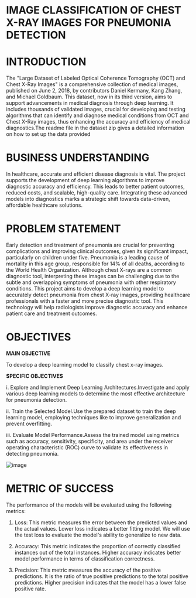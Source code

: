 
# **IMAGE CLASSIFICATION OF CHEST X-RAY IMAGES FOR PNEUMONIA DETECTION**

# **INTRODUCTION**
The "Large Dataset of Labeled Optical Coherence Tomography (OCT) and Chest X-Ray Images" is a comprehensive collection of medical images, published on June 2, 2018, by contributors Daniel Kermany, Kang Zhang, and Michael Goldbaum. This dataset, now in its third version, aims to support advancements in medical diagnosis through deep learning. It includes thousands of validated images, crucial for developing and testing algorithms that can identify and diagnose medical conditions from OCT and Chest X-Ray images, thus enhancing the accuracy and efficiency of medical diagnostics.The readme file in the dataset zip gives a detailed information on how to set up the data provided 

# **BUSINESS UNDERSTANDING**
In healthcare, accurate and efficient disease diagnosis is vital. The project supports the development of deep learning algorithms to improve diagnostic accuracy and efficiency. This leads to better patient outcomes, reduced costs, and scalable, high-quality care. Integrating these advanced models into diagnostics marks a strategic shift towards data-driven, affordable healthcare solutions.

# **PROBLEM STATEMENT**

Early detection and treatment of pneumonia are crucial for preventing complications and improving clinical outcomes, given its significant impact, particularly on children under five. Pneumonia is a leading cause of mortality in this age group, responsible for 14% of all deaths, according to the World Health Organization. Although chest X-rays are a common diagnostic tool, interpreting these images can be challenging due to the subtle and overlapping symptoms of pneumonia with other respiratory conditions. This project aims to develop a deep learning model to accurately detect pneumonia from chest X-ray images, providing healthcare professionals with a faster and more precise diagnostic tool. This technology will help radiologists improve diagnostic accuracy and enhance patient care and treatment outcomes.


# **OBJECTIVES**
**MAIN OBJECTIVE**

To develop a deep learning model to classify chest x-ray images.

**SPECIFIC OBJECTIVES**

i. Explore and Implement Deep Learning Architectures.Investigate and apply various deep learning models to determine the most effective architecture for pneumonia detection.

ii. Train the Selected Model.Use the prepared dataset to train the deep learning model, employing techniques like to improve generalization and prevent overfitting.

iii. Evaluate Model Performance.Assess the trained model using metrics such as accuracy, sensitivity, specificity, and area under the receiver operating characteristic (ROC) curve to validate its effectiveness in detecting pneumonia.

![image](https://github.com/itsyourgirlnicky/Chest-Xray/assets/74757320/bd475996-d2e8-4141-aab8-bd0d8a372c18)

# **METRIC OF SUCCESS**

The performance of the models will be evaluated using the following metrics:

1. Loss: This metric measures the error between the predicted values and the actual values. Lower loss indicates a better fitting model. We will use the test loss to evaluate the model's ability to generalize to new data.


2. Accuracy: This metric indicates the proportion of correctly classified instances out of the total instances. Higher accuracy indicates better model performance in terms of classification correctness.


3. Precision: This metric measures the accuracy of the positive predictions. It is the ratio of true positive predictions to the total positive predictions. Higher precision indicates that the model has a lower false positive rate.

